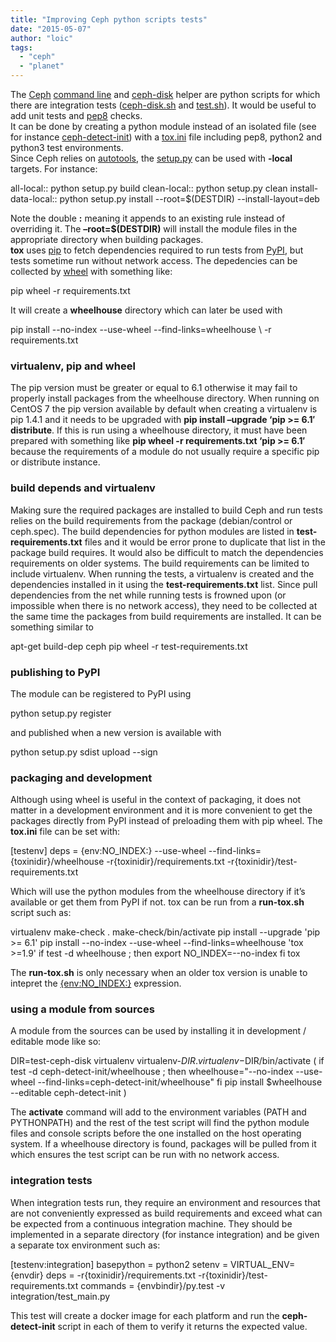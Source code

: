 ```yaml
---
title: "Improving Ceph python scripts tests"
date: "2015-05-07"
author: "loic"
tags: 
  - "ceph"
  - "planet"
---
```


The [Ceph](http://ceph.com/) [command line](https://git.ceph.com/?p=ceph.git;a=blob;f=src/ceph.in;hb=hammer) and [ceph-disk](https://git.ceph.com/?p=ceph.git;a=blob;f=src/ceph-disk;hb=hammer) helper are python scripts for which there are integration tests ([ceph-disk.sh](https://git.ceph.com/?p=ceph.git;a=blob;f=src/test/ceph-disk.sh;hb=hammer) and [test.sh](https://git.ceph.com/?p=ceph.git;a=blob;f=qa/workunits/cephtool/test.sh;hb=hammer)). It would be useful to add unit tests and [pep8](http://pep8.readthedocs.org/en/latest/intro.html) checks.  
It can be done by creating a python module instead of an isolated file (see for instance [ceph-detect-init](https://github.com/ceph/ceph/tree/master/src/ceph-detect-init)) with a [tox.ini](https://pypi.python.org/pypi/tox/) file including pep8, python2 and python3 test environments.  
Since Ceph relies on [autotools](https://en.wikipedia.org/wiki/GNU_build_system), the [setup.py](https://pypi.python.org/pypi/setuptools) can be used with **\-local** targets. For instance:

all-local::
        python setup.py build
clean-local::
	python setup.py clean
install-data-local::
	python setup.py install --root=$(DESTDIR) --install-layout=deb

Note the double **:** meaning it appends to an existing rule instead of overriding it. The **–root=$(DESTDIR)** will install the module files in the appropriate directory when building packages.  
**tox** uses [pip](https://pypi.python.org/pypi/pip) to fetch dependencies required to run tests from [PyPI](https://pypi.python.org/), but tests sometime run without network access. The depedencies can be collected by [wheel](https://pypi.python.org/pypi/wheel) with something like:

pip wheel -r requirements.txt

It will create a **wheelhouse** directory which can later be used with

pip install --no-index --use-wheel --find-links=wheelhouse \\
  -r requirements.txt

### virtualenv, pip and wheel

The pip version must be greater or equal to 6.1 otherwise it may fail to properly install packages from the wheelhouse directory. When running on CentOS 7 the pip version available by default when creating a virtualenv is pip 1.4.1 and it needs to be upgraded with **pip install –upgrade ‘pip >= 6.1′ distribute**. If this is run using a wheelhouse directory, it must have been prepared with something like **pip wheel -r requirements.txt ‘pip >= 6.1′** because the requirements of a module do not usually require a specific pip or distribute instance.

### build depends and virtualenv

Making sure the required packages are installed to build Ceph and run tests relies on the build requirements from the package (debian/control or ceph.spec). The build dependencies for python modules are listed in **test-requirements.txt** files and it would be error prone to duplicate that list in the package build requires. It would also be difficult to match the dependencies requirements on older systems. The build requirements can be limited to include virtualenv. When running the tests, a virtualenv is created and the dependencies installed in it using the **test-requirements.txt** list. Since pull dependencies from the net while running tests is frowned upon (or impossible when there is no network access), they need to be collected at the same time the packages from build requirements are installed. It can be something similar to

apt-get build-dep ceph
pip wheel -r test-requirements.txt

### publishing to PyPI

The module can be registered to PyPI using

python setup.py register

and published when a new version is available with

python setup.py sdist upload --sign

### packaging and development

Although using wheel is useful in the context of packaging, it does not matter in a development environment and it is more convenient to get the packages directly from PyPI instead of preloading them with pip wheel. The **tox.ini** file can be set with:

\[testenv\]
deps =
  {env:NO\_INDEX:}
  --use-wheel
  --find-links={toxinidir}/wheelhouse
  -r{toxinidir}/requirements.txt
  -r{toxinidir}/test-requirements.txt

Which will use the python modules from the wheelhouse directory if it’s available or get them from PyPI if not. tox can be run from a **run-tox.sh** script such as:

virtualenv make-check
. make-check/bin/activate
pip install --upgrade 'pip >= 6.1'
pip install --no-index --use-wheel --find-links=wheelhouse 'tox >=1.9'
if test -d wheelhouse ; then
    export NO\_INDEX=--no-index
fi
tox

The **run-tox.sh** is only necessary when an older tox version is unable to intepret the [{env:NO\_INDEX:}](http://tox.readthedocs.org/en/latest/config.html#environment-variable-substitutions-with-default-values) expression.

### using a module from sources

A module from the sources can be used by installing it in development / editable mode like so:

DIR=test-ceph-disk
virtualenv virtualenv-$DIR
. virtualenv-$DIR/bin/activate
(
    if test -d ceph-detect-init/wheelhouse ; then
        wheelhouse="--no-index --use-wheel --find-links=ceph-detect-init/wheelhouse"
    fi
    pip install $wheelhouse --editable ceph-detect-init
)

The **activate** command will add to the environment variables (PATH and PYTHONPATH) and the rest of the test script will find the python module files and console scripts before the one installed on the host operating system. If a wheelhouse directory is found, packages will be pulled from it which ensures the test script can be run with no network access.

### integration tests

When integration tests run, they require an environment and resources that are not conveniently expressed as build requirements and exceed what can be expected from a continuous integration machine. They should be implemented in a separate directory (for instance integration) and be given a separate tox environment such as:

\[testenv:integration\]
basepython = python2
setenv = VIRTUAL\_ENV={envdir}
deps = -r{toxinidir}/requirements.txt
  -r{toxinidir}/test-requirements.txt
commands = {envbindir}/py.test -v integration/test\_main.py

This test will create a docker image for each platform and run the **ceph-detect-init** script in each of them to verify it returns the expected value.
